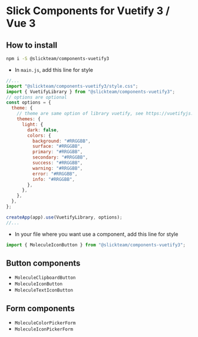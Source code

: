 # Slick Components for Vuetify 3 / Vue 3

## How to install

```bash
npm i -S @slickteam/components-vuetify3
```

- In `main.js`, add this line for style

```js
//...
import "@slickteam/components-vuetify3/style.css";
import { VuetifyLibrary } from "@slickteam/components-vuetify3";
// options are optional
const options = {
  theme: {
    // theme are same option of library vuetify, see https://vuetifyjs.com/en/features/theme/#javascript for more informations
    themes: {
      light: {
        dark: false,
        colors: {
          background: "#RRGGBB",
          surface: "#RRGGBB",
          primary: "#RRGGBB",
          secondary: "#RRGGBB",
          success: "#RRGGBB",
          warning: "#RRGGBB",
          error: "#RRGGBB",
          info: "#RRGGBB",
        },
      },
    },
  },
};

createApp(app).use(VuetifyLibrary, options);
//...
```

- In your file where you want use a component, add this line for style

```js
import { MoleculeIconButton } from "@slickteam/components-vuetify3";
```

## Button components

- `MoleculeClipboardButton`
- `MoleculeIconButton`
- `MoleculeTextIconButton`

## Form components

- `MoleculeColorPickerForm`
- `MoleculeIconPickerForm`